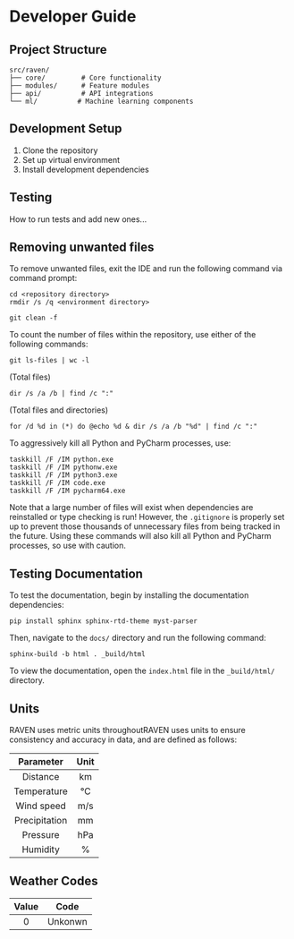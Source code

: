 # Developer Guide

## Project Structure
```
src/raven/
├── core/         # Core functionality
├── modules/      # Feature modules
├── api/          # API integrations
└── ml/          # Machine learning components
```
## Development Setup
1. Clone the repository
2. Set up virtual environment
3. Install development dependencies

## Testing
How to run tests and add new ones...

## Removing unwanted files
To remove unwanted files, exit the IDE and run the following command via
command prompt:
```commandline
cd <repository directory>
rmdir /s /q <environment directory>

git clean -f
```

To count the number of files within the repository, use either of the following
commands:
```commandline
git ls-files | wc -l
```
(Total files)
```commandline
dir /s /a /b | find /c ":"
```
(Total files and directories)
```commandline
for /d %d in (*) do @echo %d & dir /s /a /b "%d" | find /c ":"
```

To aggressively kill all Python and PyCharm processes, use:
```commandline
taskkill /F /IM python.exe
taskkill /F /IM pythonw.exe
taskkill /F /IM python3.exe
taskkill /F /IM code.exe
taskkill /F /IM pycharm64.exe
```
Note that a large number of files will exist when dependencies are reinstalled
or type checking is run! However, the `.gitignore` is properly set up to prevent
those thousands of unnecessary files from being tracked in the future. Using
these commands will also kill all Python and PyCharm processes, so use with caution.

## Testing Documentation
To test the documentation, begin by installing the documentation dependencies:
```commandline
pip install sphinx sphinx-rtd-theme myst-parser
```
Then, navigate to the `docs/` directory and run the following command:
```commandline
sphinx-build -b html . _build/html
```
To view the documentation, open the `index.html` file in the `_build/html/` directory.

## Units

RAVEN uses metric units throughoutRAVEN uses units to ensure consistency and accuracy in data, and are
defined as follows:

|   Parameter   | Unit |
|:-------------:|:----:|
|   Distance    |  km  |
|  Temperature  |  °C  |
|  Wind speed   | m/s  |
| Precipitation |  mm  |
|  Pressure     |  hPa |
|  Humidity     |   %  |

## Weather Codes
|   Value    |  Code   |
|:----------:|:-------:|
|     0      | Unkonwn |